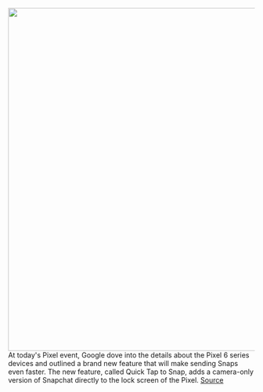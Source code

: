 <img src='https://cdn.vox-cdn.com/thumbor/ttwxvFhPBDRBqVlBtGds4qpfqoQ=/0x0:1112x834/1200x800/filters:focal(468x329:644x505)/cdn.vox-cdn.com/uploads/chorus_image/image/70016899/snapchat_quick_tap_snap.5.png' width='700px' /><br/>
At today's Pixel event, Google dove into the details about the Pixel 6 series devices and outlined a brand new feature that will make sending Snaps even faster. The new feature, called Quick Tap to Snap, adds a camera-only version of Snapchat directly to the lock screen of the Pixel.
<a href='https://www.theverge.com/2021/10/19/22734993/pixel-6-snapchat-feature-tap-camera'> Source <a/>